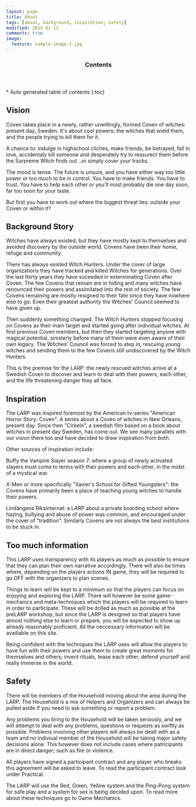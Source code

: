 ```yaml
---
layout: page
title: About
tags: [about, background, inspiration, safety]
modified: 2015-01-11
comments: true
image:
  feature: sample-image-1.jpg
---
```


<section id="table-of-contents" class="toc">
  <header>
    <h3>Contents</h3>
  </header>
<div id="drawer" markdown="1">
*  Auto generated table of contents
{:toc}
</div>
</section><!-- /#table-of-contents -->

## Vision

Coven takes place in a newly, rather unwillingly, formed Coven of witches: present day, Sweden. It's about cool powers; the witches that wield them, and the people trying to kill them for it. 

A chance to: indulge in highschool clichés, make friends, be betrayed, fall in love, accidentaly kill someone and desperately try to ressurect them before the Surpreme Witch finds out...or simply cover your tracks. 

The mood is tense. The future is unsure, and you have either way too little power or too much to be in control. You have to make friends. You have to trust. You have to help each other or you'll most probably die one day soon, far too soon for your taste. 

But first you have to work out where the biggest threat lies: outside your Coven or within it?

## Background Story

Witches have always existed, but they have mostly kept to themselves and avoided discovery by the outside world. Covens have been their home, refuge and community. 

There has always existed Witch Hunters. Under the cover of large organizations they have tracked and killed Witches for generations. Over the last thirty years they have suceeded in exterminating Coven after Coven. The few Covens that remain are in hiding and many witches have renounced their powers and assimilated into the rest of society. The few Covens remaining are mostly resigned to their fate since they have nowhere else to go. Even their greatest authority the Witches' Council seemed to have given up. 

Then suddenly something changed. The Witch Hunters stopped focusing on Covens as their main target and started going after individual witches. At first previous Coven members, but then they started targeting anyone with magical potential, sinisterly before many of them were even aware of their own legacy. The Witches' Council was forced to step in; rescuing young witches and sending them to the few Covens still undiscovered by the Witch Hunters. 

This is the premise for the LARP: the newly rescued witches arrive at a Swedish Coven to discover and learn to deal with their powers, each other, and the life threatening danger they all face.

## Inspiration

The LARP was inspired foremost by the American tv-series "American Horror Story: Coven". A series about a Coven of witches in New Orleans, present day. Since then "Cirkeln", a swedish film based on a book about witches in present day Sweden, has come out. We see many parallels with our vision there too and have decided to draw inspiration from both.

Other sources of inspiration include: 

Buffy the Vampire Slayer season 7: where a group of newly activated slayers must come to terms with their powers and each other, in the midst of a mystical war. 

X-Men or more specifically "Xavier's School for Gifted Youngsters": the Covens have primarily been a place of teaching young witches to handle their powers. 

Lindängens Riksinternat: a LARP about a private boarding school where hazing, bullying and abuse of power was common, and encouraged under the cover of "tradition". Similarly Covens are not always the best institutions to be stuck in.

## Too much information

This LARP uses transparency with its players as much as possible to ensure that they can plan their own narrative accordingly. There will also be times where, depending on the players actions IN game, they will be required to go OFF with the organizers to plan scenes.

Things to learn will be kept to a minimum so that the players can focus on enjoying and exploring the LARP. There will however be some game-mechanics and meta-techniques which the players will be required to learn in order to participate. These will be drilled as much as possible at the preLARP workshop, but since the LARP is designed so that players have almost nothing else to learn or prepare, you will be expected to show up already reasonably proficient. All the neccessary information will be availiable on this site.

Being confident with the techniques the LARP uses will allow the players to have fun with their powers and use them to create great moments for themselves and others; invent rituals, tease each other, defend yourself and really immerse in the world.

## Safety

There will be members of the Household moving about the area during the LARP. The Household is a mix of Helpers and Organizers and can always be pulled aside if you need to ask something or report a problem. 

Any problems you bring to the Household will be taken seriously, and we will attempt to deal with any problems, questions or requests as swiftly as possible. Problems involving other players will always be dealt with as a team and no indiviual member of the Household will be taking major safety decisions alone. This however does not include cases where patricipants are in direct danger; such as fire or violence. 

All players have signed a participant contract and any player who breaks this agreement will be asked to leave. To read the participant contract look under Practical.

The LARP will use the Red, Green, Yellow system and the Ping-Pong system for safe play and a system for sex is being decided upon. To read more about these techniques go to Game Mechanics.
